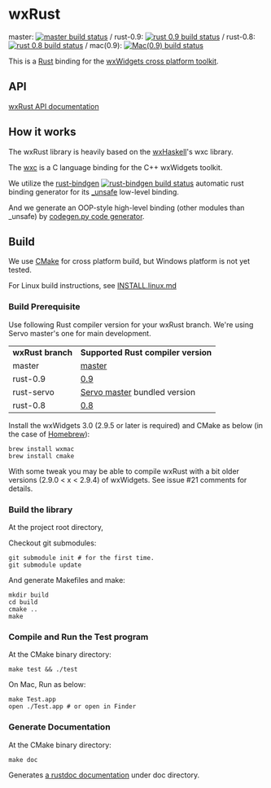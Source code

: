 # wxRust

master: [![master build status](https://travis-ci.org/kenz-gelsoft/wxRust.png?branch=master)](https://travis-ci.org/kenz-gelsoft/wxRust)
/ rust-0.9: [![rust 0.9 build status](https://travis-ci.org/kenz-gelsoft/wxRust.png?branch=rust-0.9)](https://travis-ci.org/kenz-gelsoft/wxRust)
/ rust-0.8: [![rust 0.8 build status](https://travis-ci.org/kenz-gelsoft/wxRust.png?branch=rust-0.8)](https://travis-ci.org/kenz-gelsoft/wxRust)
/ mac(0.9): [![Mac(0.9) build status](https://travis-ci.org/kenz-gelsoft/wxRust.png?branch=rust-mac)](https://travis-ci.org/kenz-gelsoft/wxRust)

This is a [Rust](http://www.rust-lang.org/) binding for the [wxWidgets cross platform toolkit](http://www.wxwidgets.org/).

## API

[wxRust API documentation](http://www.rust-ci.org/kenz-gelsoft/wxRust/doc/wx/)

## How it works

The wxRust library is heavily based on the [wxHaskell](http://www.haskell.org/haskellwiki/WxHaskell)'s wxc library.

The [wxc](https://github.com/wxHaskell/wxHaskell/tree/master/wxc) is a C language binding for the C++ wxWidgets toolkit.

We utilize the [rust-bindgen](https://github.com/crabtw/rust-bindgen)
[![rust-bindgen build status](https://api.travis-ci.org/crabtw/rust-bindgen.png?branch=master)](https://travis-ci.org/crabtw/rust-bindgen) 
automatic rust binding generator for its [_unsafe](http://www.rust-ci.org/kenz-gelsoft/wxRust/doc/src/wx/home/travis/build/kenz-gelsoft/wxRust/src/_unsafe.rs.html) low-level binding.

And we generate an OOP-style high-level binding (other modules than _unsafe)
by [codegen.py code generator](https://github.com/kenz-gelsoft/wxRust/blob/rust-servo/src/codegen.py).

## Build

We use [CMake](http://www.cmake.org/) for cross platform build, but Windows platform is not yet tested.

For Linux build instructions, see [INSTALL.linux.md](INSTALL.linux.md)

### Build Prerequisite

Use following Rust compiler version for your wxRust branch. We're using Servo master's one for main development.

<table>
<tr><td><strong>wxRust branch</strong></td><td><strong>Supported Rust compiler version</strong>        </td></tr>
<tr><td>master    </td><td><a href="https://github.com/mozilla/rust">master</a>                        </td></tr>
<tr><td>rust-0.9  </td><td><a href="https://github.com/mozilla/rust/releases/tag/0.9">0.9</a>          </td></tr>
<tr><td>rust-servo</td><td><a href="https://github.com/mozilla/servo/">Servo master</a> bundled version</td></tr>
<tr><td>rust-0.8  </td><td><a href="https://github.com/mozilla/rust/releases/tag/0.8">0.8</a>          </td></tr>
</table>

Install the wxWidgets 3.0 (2.9.5 or later is required) and CMake as below
(in the case of [Homebrew](http://brew.sh/)):

    brew install wxmac
    brew install cmake

With some tweak you may be able to compile wxRust with a bit older versions (2.9.0 < x < 2.9.4) of wxWidgets.
See issue #21 comments for details.

### Build the library

At the project root directory,

Checkout git submodules:

    git submodule init # for the first time.
    git submodule update

And generate Makefiles and make:

    mkdir build
    cd build
    cmake ..
    make

### Compile and Run the Test program

At the CMake binary directory:

    make test && ./test

On Mac, Run as below:

    make Test.app
    open ./Test.app # or open in Finder

### Generate Documentation

At the CMake binary directory:

    make doc

Generates [a rustdoc documentation](http://www.rust-ci.org/kenz-gelsoft/wxRust/doc/wx/) under doc directory.
